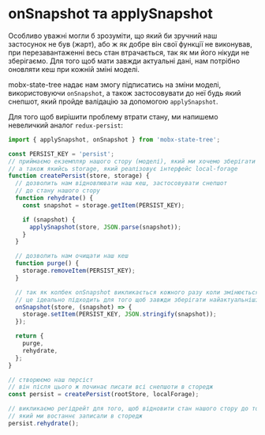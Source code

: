 # onSnapshot та applySnapshot

Особливо уважні могли б зрозуміти, що який би зручний наш застосунок не був (жарт), або ж як добре він свої функції не виконував, при перезавантаженні весь стан втрачається, так як ми його нікуди не зберігаємо. Для того щоб мати завжди актуальні дані, нам потрібно оновляти кеш при кожній зміні моделі.

mobx-state-tree надає нам змогу підписатись на зміни моделі, використовуючи `onSnapshot`, а також застосовувати до неї будь який снепшот, який пройде валідацію за допомогою `applySnapshot`.

Для того щоб вирішити проблему втрати стану, ми напишемо невеличкий аналог `redux-persist`:

```js
import { applySnapshot, onSnapshot } from 'mobx-state-tree';

const PERSIST_KEY = 'persist';
// приймаємо екземпляр нашого стору (моделі), який ми хочемо зберігати
// а також якийсь storage, який реалізовує інтерфейс local-forage
function createPersist(store, storage) {
  // дозволить нам відновлювати наш кеш, застосовувати снепшот
  // до стану нашого стору
  function rehydrate() {
    const snapshot = storage.getItem(PERSIST_KEY);

    if (snapshot) {
      applySnapshot(store, JSON.parse(snapshot));
    }
  }

  // дозволить нам очищати наш кеш
  function purge() {
    storage.removeItem(PERSIST_KEY);
  }

  // так як колбек onSnapshot викликається кожного разу коли змінюється модель
  // це ідеально підходить для того щоб завжди зберігати найактуальніші дані
  onSnapshot(store, (snapshot) => {
    storage.setItem(PERSIST_KEY, JSON.stringify(snapshot));
  });

  return {
    purge,
    rehydrate,
  };
}

// створюємо наш персіст
// він після цього ж починає писати всі снепшоти в сторедж
const persist = createPersist(rootStore, localForage);

// викликаємо регідрейт для того, щоб відновити стан нашого стору до того стану,
// який ми востаннє записали в сторедж
persist.rehydrate();
```
